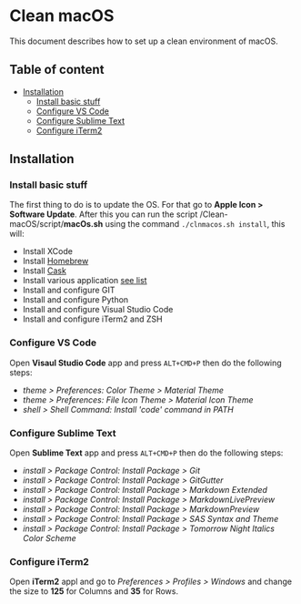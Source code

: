 # Clean macOS

This document describes how to set up a clean environment of macOS.

## Table of content

* [Installation](#installation)
  * [Install basic stuff](#install-basic-stuff)
  * [Configure VS Code](#configure-vs-code)
  * [Configure Sublime Text](#configure-sublime-text)
  * [Configure iTerm2](#configure-iterm2)

## Installation

### Install basic stuff

The first thing to do is to update the OS. For that go to __Apple Icon > Software Update__.
After this you can run the script /Clean-macOS/script/__macOs.sh__ using the command `./clnmacos.sh install`, this will:

- Install XCode
- Install [Homebrew](https://brew.sh)
- Install [Cask](http://caskroom.io)
- Install various application [see list](https://github.com/MarioCatuogno/Clean-macOS/blob/release/doc/apps_list.md)
- Install and configure GIT
- Install and configure Python
- Install and configure Visual Studio Code
- Install and configure iTerm2 and ZSH

### Configure VS Code

Open __Visaul Studio Code__ app and press `ALT+CMD+P` then do the following steps:

- _theme > Preferences: Color Theme > Material Theme_
- _theme > Preferences: File Icon Theme > Material Icon Theme_
- _shell > Shell Command: Install 'code' command in PATH_

### Configure Sublime Text

Open __Sublime Text__ app and press `ALT+CMD+P` then do the following steps:

- _install > Package Control: Install Package > Git_
- _install > Package Control: Install Package > GitGutter_
- _install > Package Control: Install Package > Markdown Extended_
- _install > Package Control: Install Package > MarkdownLivePreview_
- _install > Package Control: Install Package > MarkdownPreview_
- _install > Package Control: Install Package > SAS Syntax and Theme_
- _install > Package Control: Install Package > Tomorrow Night Italics Color Scheme_


### Configure iTerm2

Open __iTerm2__ appl and go to _Preferences > Profiles > Windows_ and change the size to __125__ for Columns and __35__ for Rows.
